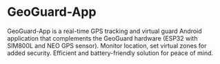 # GeoGuard-App
GeoGuard-App is a real-time GPS tracking and virtual guard Android application that complements the GeoGuard hardware (ESP32 with SIM800L and NEO GPS sensor). Monitor location, set virtual zones for added security. Efficient and battery-friendly solution for peace of mind.
